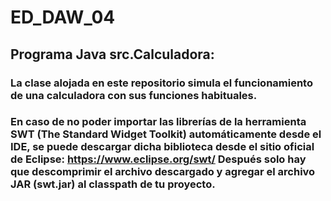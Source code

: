 # ED_DAW_04
## Programa Java src.Calculadora:
### La clase alojada en este repositorio simula el funcionamiento de una calculadora con sus funciones habituales.
### En caso de no poder importar las librerías de la herramienta SWT (The Standard Widget Toolkit) automáticamente desde el IDE, se puede descargar dicha biblioteca desde el sitio oficial de Eclipse: https://www.eclipse.org/swt/ Después solo hay que descomprimir el archivo descargado y agregar el archivo JAR (swt.jar) al classpath de tu proyecto.
